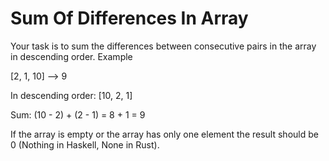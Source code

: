 # Sum Of Differences In Array

Your task is to sum the differences between consecutive pairs in the array in descending order.
Example

[2, 1, 10] --> 9

In descending order: [10, 2, 1]

Sum: (10 - 2) + (2 - 1) = 8 + 1 = 9

If the array is empty or the array has only one element the result should be 0 (Nothing in Haskell, None in Rust).
